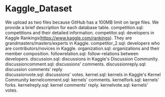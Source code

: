 # Kaggle_Dataset
We upload as two files because GitHub has a 100MB limit on large files.
We provide a brief description for each database table.
competition.sql: competitions and their detailed information.
competitor.sql: developers in Kaggle Rankings(https://www.kaggle.com/rankings). They are grandmasters/masters/experts in Kaggle.
competitor_2.sql: developers who are contributors/novices in Kaggle.
organization.sql: organizations and their member composition.
followrelation.sql: follow-relations between developers.
discussion.sql: discussions in Kaggle's Discussion Community.
discussioncomment.sql: discussions' comments.
discussionreply.sql: discussion comments' reply  
discussionvote.sql: discussions' votes.
kernel.sql: kernels in Kaggle's Kernel Community
kernelcomment.sql: kernels' comments.
kernelfork.sql: kernels' forks.
kernelreply.sql: kernel comments' reply.
kernelvote.sql: kernels' votes.